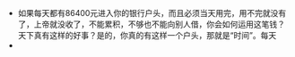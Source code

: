 - 如果每天都有86400元进入你的银行户头，而且必须当天用完，用不完就没有了，上帝就没收了，不能累积，不够也不能向别人借，你会如何运用这笔钱？天下真有这样的好事？是的，你真的有这样一个户头，那就是“时间”。每天
-